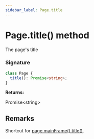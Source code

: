 ```yaml
---
sidebar_label: Page.title
---
```


# Page.title() method

The page's title

### Signature

```typescript
class Page {
  title(): Promise<string>;
}
```

**Returns:**

Promise&lt;string&gt;

## Remarks

Shortcut for [page.mainFrame().title()](./puppeteer.frame.title.md).
